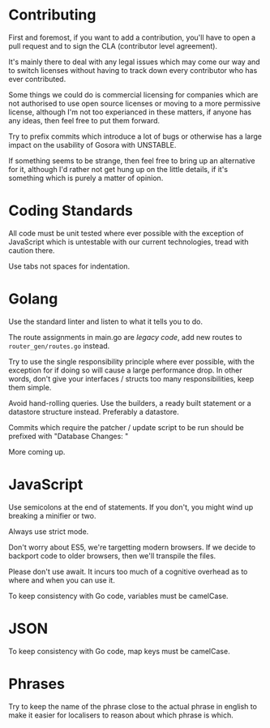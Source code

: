 # Contributing

First and foremost, if you want to add a contribution, you'll have to open a pull request and to sign the CLA (contributor level agreement).

It's mainly there to deal with any legal issues which may come our way and to switch licenses without having to track down every contributor who has ever contributed.

Some things we could do is commercial licensing for companies which are not authorised to use open source licenses or moving to a more permissive license, although I'm not too experianced in these matters, if anyone has any ideas, then feel free to put them forward.

Try to prefix commits which introduce a lot of bugs or otherwise has a large impact on the usability of Gosora with UNSTABLE.

If something seems to be strange, then feel free to bring up an alternative for it, although I'd rather not get hung up on the little details, if it's something which is purely a matter of opinion.

# Coding Standards

All code must be unit tested where ever possible with the exception of JavaScript which is untestable with our current technologies, tread with caution there.

Use tabs not spaces for indentation.

# Golang

Use the standard linter and listen to what it tells you to do.

The route assignments in main.go are *legacy code*, add new routes to `router_gen/routes.go` instead.

Try to use the single responsibility principle where ever possible, with the exception for if doing so will cause a large performance drop. In other words, don't give your interfaces / structs too many responsibilities, keep them simple.

Avoid hand-rolling queries. Use the builders, a ready built statement or a datastore structure instead. Preferably a datastore.

Commits which require the patcher / update script to be run should be prefixed with "Database Changes: "

More coming up.

# JavaScript

Use semicolons at the end of statements. If you don't, you might wind up breaking a minifier or two.

Always use strict mode.

Don't worry about ES5, we're targetting modern browsers. If we decide to backport code to older browsers, then we'll transpile the files.

Please don't use await. It incurs too much of a cognitive overhead as to where and when you can use it.

To keep consistency with Go code, variables must be camelCase.

# JSON

To keep consistency with Go code, map keys must be camelCase.

# Phrases

Try to keep the name of the phrase close to the actual phrase in english to make it easier for localisers to reason about which phrase is which.
